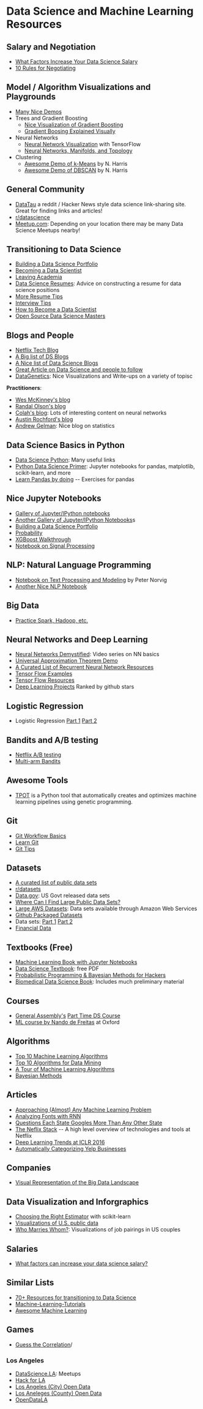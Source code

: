 # Data Science and Machine Learning Resources

## Salary and Negotiation

* [What Factors Increase Your Data Science Salary](https://www.springboard.com/blog/highest-data-scientist-salary-possible/)
* [10 Rules for Negotiating](https://medium.freecodecamp.com/ten-rules-for-negotiating-a-job-offer-ee17cccbdab6)

## Model / Algorithm Visualizations and Playgrounds
* [Many Nice Demos](http://arogozhnikov.github.io/2016/04/28/demonstrations-for-ml-courses.html)
* Trees and Gradient Boosting
  * [Nice Visualization of Gradient Boosting](https://arogozhnikov.github.io/2016/07/05/gradient_boosting_playground.html)
  * [Gradient Boosing Explained Visually](https://arogozhnikov.github.io/2016/06/24/gradient_boosting_explained.html)
* Neural Networks
  * [Neural Network Visualization](http://playground.tensorflow.org/#activation=tanh&batchSize=10&dataset=circle&regDataset=reg-plane&learningRate=0.03&regularizationRate=0&noise=0&networkShape=4,2&seed=0.46144&showTestData=false&discretize=false&percTrainData=50&x=true&y=true&xTimesY=false&xSquared=false&ySquared=false&cosX=false&sinX=false&cosY=false&sinY=false&collectStats=false&problem=classification&initZero=false) with TensorFlow
  * [Neural Networks, Manifolds, and Topology](http://colah.github.io/posts/2014-03-NN-Manifolds-Topology/)
* Clustering
  * [Awesome Demo of k-Means](http://www.naftaliharris.com/blog/visualizing-k-means-clustering/) by N. Harris
  * [Awesome Demo of DBSCAN](http://www.naftaliharris.com/blog/visualizing-dbscan-clustering/) by N. Harris

## General Community
* [DataTau](http://www.datatau.com/) a reddit / Hacker News style data science link-sharing site. Great for finding links and articles!
* [r/datascience](https://www.reddit.com/r/datascience)
* [Meetup.com](http://www.meetup.com): Depending on your location there may be many Data Science Meetups nearby!

## Transitioning to Data Science
* [Building a Data Science Portfolio](https://www.dataquest.io/blog/data-science-portfolio-project/)
* [Becoming a Data Scientist](http://www.becomingadatascientist.com/)
* [Leaving Academia](http://goodbyeacademia.com/wordpress/)
* [Data Science Resumes](http://www.datascienceresume.com/advice): Advice on constructing a resume for data science positions
* [More Resume Tips](http://www.analyticsvidhya.com/blog/2014/11/tips-prepare-cv-data-science-roles/)
* [Interview Tips](http://treycausey.com/data_science_interviews.html)
* [How to Become a Data Scientist](https://www.experfy.com/blog/how-to-become-a-data-scientist-part-1-3)
* [Open Source Data Science Masters](http://datasciencemasters.org/)

## Blogs and People
* [Netflix Tech Blog](http://techblog.netflix.com/)
* [A Big list of DS Blogs](https://blog.rjmetrics.com/2015/09/30/the-ultimate-guide-to-data-science-blogs-150-and-counting/) 
* [A Nice list of Data Science Blogs](https://github.com/rushter/data-science-blogs)
* [Great Article on Data Science and people to follow](http://www.analyticsvidhya.com/blog/2015/07/github-special-data-scientists-to-follow-best-tutorials/)
* [DataGenetics](http://datagenetics.com/blog.html): Nice Visualizations and Write-ups on a variety of topisc

**Practitioners**:
- [Wes McKinney's blog](http://wesmckinney.com/)
- [Randal Olson's blog](http://www.randalolson.com/blog/)
- [Colah's blog](http://colah.github.io/): Lots of interesting content on neural networks
- [Austin Rochford's blog](http://austinrochford.com/)
- [Andrew Gelman](http://andrewgelman.com/): Nice blog on statistics

## Data Science Basics in Python
* [Data Science Python](https://github.com/ujjwalkarn/DataSciencePython): Many useful links
* [Python Data Science Primer](https://github.com/docmarionum1/python-data-science-primer): Jupyter notebooks for pandas, matplotlib, scikit-learn, and more
* [Learn Pandas by doing](https://github.com/guipsamora/pandas_exercises) -- Exercises for pandas

## Nice Jupyter Notebooks
* [Gallery of Jupyter/IPython notebooks](http://nb.bianp.net/)
* [Another Gallery of Jupyter/IPython Notebooks](https://github.com/ipython/ipython/wiki/A-gallery-of-interesting-IPython-Notebook)s
* [Building a Data Science Portfolio](https://www.dataquest.io/blog/data-science-portfolio-project/)
* [Probability](http://nbviewer.jupyter.org/url/norvig.com/ipython/Probability.ipynb)
* [XGBoost Walkthrough](https://jessesw.com/XG-Boost/)
* [Notebook on Signal Processing](https://losc.ligo.org/s/events/GW150914/GW150914_tutorial.html)

## NLP: Natural Language Programming

* [Notebook on Text Processing and Modeling](http://nbviewer.jupyter.org/url/norvig.com/ipython/How%20to%20Do%20Things%20with%20Words.ipynb) by Peter Norvig
* [Another Nice NLP Notebook](https://github.com/charlieg/A-Smattering-of-NLP-in-Python/blob/master/A%20Smattering%20of%20NLP%20in%20Python.ipynb)

## Big Data
* [Practice Spark, Hadoop, etc.](https://cloudxlab.com)

## Neural Networks and Deep Learning
* [Neural Networks Demystified](http://lumiverse.io/series/neural-networks-demystified): Video series on NN basics
* [Universal Approximation Theorem Demo](http://neuralnetworksanddeeplearning.com/chap4.html)
* [A Curated List of Recurrent Neural Network Resources](https://github.com/kjw0612/awesome-rnn) 
* [Tensor Flow Examples](https://github.com/aymericdamien/TensorFlow-Examples)
* [Tensor Flow Resources](https://hackerlists.com/tensorflow-resources/)
* [Deep Learning Projects](https://github.com/aymericdamien/TopDeepLearning) Ranked by github stars

## Logistic Regression
* Logistic Regression [Part 1](https://ayearofai.com/rohan-1-when-would-i-even-use-a-quadratic-equation-in-the-real-world-13f379edab3b#.cyyxh7smm) [Part 2](https://ayearofai.com/rohan-6-follow-up-statistical-interpretation-of-logistic-regression-e78de3b4d938#.mtnu9ky5b)

## Bandits and A/B testing
* [Netflix A/B testing](http://techblog.netflix.com/2016/04/its-all-about-testing-netflix.html)
* [Multi-arm Bandits](https://dataorigami.net/blogs/napkin-folding/79031811-multi-armed-bandits)

## Awesome Tools
* [TPOT](https://github.com/rhiever/tpot) is a Python tool that automatically creates and optimizes machine learning pipelines using genetic programming.

## Git
* [Git Workflow Basics](https://blog.codeminer42.com/git-workflow-basics-d405746f6205)
* [Learn Git](http://learngitbranching.js.org/)
* [Git Tips](https://git.wiki.kernel.org/index.php/GitTips)

## Datasets

* [A curated list of public data sets](https://github.com/caesar0301/awesome-public-datasets)
* [r/datasets](https://www.reddit.com/r/datasets)
* [Data.gov](https://www.data.gov/): US Govt released data sets
* [Where Can I Find Large Public Data Sets?](https://www.quora.com/Where-can-I-find-large-datasets-open-to-the-public)
* [Large AWS Datasets](https://aws.amazon.com/public-data-sets/): Data sets available through Amazon Web Services  
* [Github Packaged Datasets](https://github.com/datasets)
* Data sets: [Part 1](http://blog.thedataincubator.com/2014/10/data-sources-for-cool-data-science-projects-part-1/) [Part 2](http://blog.thedataincubator.com/2014/10/data-sources-for-cool-data-science-projects-part-2/)
* [Financial Data](https://github.com/thalesians/pythalesians)

## Textbooks (Free)
* [Machine Learning Book with Jupyter Notebooks](https://github.com/rasbt/python-machine-learning-book)
* [Data Science Textbook](https://www.gitbook.com/book/ds8/textbook/details): free PDF
* [Probabilistic Programming & Bayesian Methods for Hackers](https://github.com/CamDavidsonPilon/Probabilistic-Programming-and-Bayesian-Methods-for-Hackers)
* [Biomedical Data Science Book](https://genomicsclass.github.io/book/): Includes much preliminary material

## Courses
* [General Assembly's](http://generalassemb.ly) [Part Time DS Course](https://github.com/justmarkham/DAT8)
* [ML course by Nando de Freitas](http://www.cs.ox.ac.uk/people/nando.defreitas/machinelearning/) at Oxford

## Algorithms
* [Top 10 Machine Learning Algorithms](https://www.dezyre.com/article/top-10-machine-learning-algorithms/202)
* [Top 10 Algorithms for Data Mining](https://www.cs.umd.edu/~samir/498/10Algorithms-08.pdf)
* [A Tour of Machine Learning Algorithms](http://machinelearningmastery.com/a-tour-of-machine-learning-algorithms/)
* [Bayesian Methods](http://fastml.com/bayesian-machine-learning/)

## Articles
* [Approaching (Almost) Any Machine Learning Problem](http://blog.kaggle.com/2016/07/21/approaching-almost-any-machine-learning-problem-abhishek-thakur/)
* [Analyzing Fonts with RNN](https://erikbern.com/2016/01/21/analyzing-50k-fonts-using-deep-neural-networks/)
* [Questions Each State Googles More Than Any Other State](http://blog.estately.com/2016/05/you-wont-believe-the-questions-each-state-googles-more-than-any-other-state/)
* [The Neflix Stack](http://highscalability.com/blog/2015/11/9/a-360-degree-view-of-the-entire-netflix-stack.html) -- A high level overview of technologies and tools at Netflix
* [Deep Learning Trends at ICLR 2016](http://www.computervisionblog.com/2016/06/deep-learning-trends-iclr-2016.html?m=1)
* [Automatically Categorizing Yelp Businesses](http://engineeringblog.yelp.com/2015/09/automatically-categorizing-yelp-businesses.html)

## Companies
* [Visual Representation of the Big Data Landscape](https://image-store.slidesharecdn.com/f83d452d-8f05-4d05-a584-a52037e5e0e0-large.png)

## Data Visualization and Inforgraphics
* [Choosing the Right Estimator](http://scikit-learn.org/stable/tutorial/machine_learning_map/) with scikit-learn
* [Visualizations of U.S. public data](http://datausa.io/)
* [Who Marries Whom?](http://www.bloomberg.com/graphics/2016-who-marries-whom/): Visualizations of job pairings in US couples

## Salaries
* [What factors can increase your data science salary?](https://www.springboard.com/blog/highest-data-scientist-salary-possible/)

## Similar Lists
* [70+ Resources for transitioning to Data Science](https://blog.modeanalytics.com/data-science-career/)
* [Machine-Learning-Tutorials](https://github.com/aymericdamien/Machine-Learning-Tutorials)
* [Awesome Machine Learning](https://github.com/josephmisiti/awesome-machine-learning)

## Games
* [Guess the Correlation](http://guessthecorrelation.com)/ 

### Los Angeles
* [DataScience.LA](http://datascience.la/): Meetups
* [Hack for LA](http://www.hackforla.org/)
* [Los Angeles (City) Open Data](https://data.lacity.org/)
* [Los Aneleges (County) Open Data](https://data.lacounty.gov/)
* [OpenDataLA](http://www.opendatala.org/)
